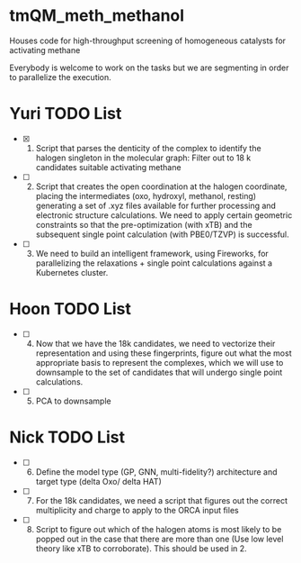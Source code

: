 # tmQM_meth_methanol
Houses code for high-throughput screening of homogeneous catalysts for activating methane


Everybody is welcome to work on the tasks but we are segmenting in order to parallelize the execution.

# Yuri TODO List

- [x] 1. Script that parses the denticity of the complex to identify the halogen singleton in the molecular graph: Filter out to 18 k candidates suitable activating methane
- [ ] 2. Script that creates the open coordination at the halogen coordinate, placing the intermediates (oxo, hydroxyl, methanol, resting) generating a set of .xyz files available for further processing and electronic structure calculations. We need to apply certain geometric constraints so that the pre-optimization (with xTB) and the subsequent single point calculation (with PBE0/TZVP) is successful.
- [ ] 3. We need to build an intelligent framework, using Fireworks, for parallelizing the relaxations + single point calculations against a Kubernetes cluster.


# Hoon TODO List
- [ ] 4. Now that we have the 18k candidates, we need to vectorize their representation and using these fingerprints, figure out what the most appropriate basis to represent the complexes, which we will use to downsample to the set of candidates that will undergo single point calculations.
- [ ] 5. PCA to downsample



# Nick TODO List
- [ ] 6. Define the model type (GP, GNN, multi-fidelity?) architecture and target type (delta Oxo/ delta HAT)
- [ ] 7. For the 18k candidates, we need a script that figures out the correct multiplicity and charge to apply to the ORCA input files
- [ ] 8. Script to figure out which of the halogen atoms is most likely to be popped out in the case that there are more than one (Use low level theory like xTB to corroborate). This should be used in 2.



